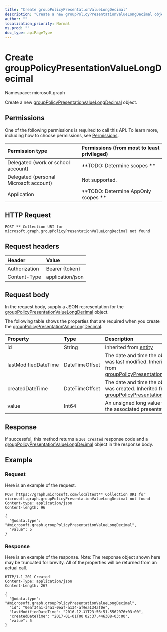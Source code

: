 ```yaml
---
title: "Create groupPolicyPresentationValueLongDecimal"
description: "Create a new groupPolicyPresentationValueLongDecimal object."
author: ""
localization_priority: Normal
ms.prod: ""
doc_type: apiPageType
---
```


# Create groupPolicyPresentationValueLongDecimal

Namespace: microsoft.graph

Create a new [groupPolicyPresentationValueLongDecimal](../resources/grouppolicypresentationvaluelongdecimal.md) object.

## Permissions
One of the following permissions is required to call this API. To learn more, including how to choose permissions, see [Permissions](/concepts/permissions-reference.md).

|Permission type|Permissions (from most to least privileged)|
|:---|:---|
|Delegated (work or school account)|**TODO: Determine scopes **|
|Delegated (personal Microsoft account)|Not supported.|
|Application|**TODO: Determine AppOnly scopes **|

## HTTP Request
<!-- {
  "blockType": "ignored"
}
-->
``` http
POST ** Collection URI for microsoft.graph.groupPolicyPresentationValueLongDecimal not found
```

## Request headers
|Header|Value|
|:---|:---|
|Authorization|Bearer {token}|
|Content-Type|application/json|

## Request body
In the request body, supply a JSON representation for the [groupPolicyPresentationValueLongDecimal](../resources/grouppolicypresentationvaluelongdecimal.md) object.

The following table shows the properties that are required when you create the [groupPolicyPresentationValueLongDecimal](../resources/grouppolicypresentationvaluelongdecimal.md).

|Property|Type|Description|
|:---|:---|:---|
|id|String| Inherited from [entity](../resources/entity.md)|
|lastModifiedDateTime|DateTimeOffset|The date and time the object was last modified. Inherited from [groupPolicyPresentationValue](../resources/grouppolicypresentationvalue.md)|
|createdDateTime|DateTimeOffset|The date and time the object was created. Inherited from [groupPolicyPresentationValue](../resources/grouppolicypresentationvalue.md)|
|value|Int64|An unsigned long value for the associated presentation.|



## Response
If successful, this method returns a `201 Created` response code and a [groupPolicyPresentationValueLongDecimal](../resources/grouppolicypresentationvaluelongdecimal.md) object in the response body.

## Example

### Request
Here is an example of the request.
<!-- {
  "blockType": "request",
  "name": "create_grouppolicypresentationvaluelongdecimal_from_"
}
-->
``` http
POST https://graph.microsoft.com/localtest** Collection URI for microsoft.graph.groupPolicyPresentationValueLongDecimal not found
Content-type: application/json
Content-length: 96

{
  "@odata.type": "#microsoft.graph.groupPolicyPresentationValueLongDecimal",
  "value": 5
}
```

### Response
Here is an example of the response. Note: The response object shown here may be truncated for brevity. All of the properties will be returned from an actual call.
<!-- {
  "blockType": "response",
  "truncated": true,
  "@odata.type": "microsoft.graph.grouppolicypresentationvaluelongdecimal"
}
-->
``` http
HTTP/1.1 201 Created
Content-Type: application/json
Content-Length: 267

{
  "@odata.type": "#microsoft.graph.groupPolicyPresentationValueLongDecimal",
  "id": "0eaf34a1-34a1-0eaf-a134-af0ea134af0e",
  "lastModifiedDateTime": "2016-12-31T23:56:51.5562076+03:00",
  "createdDateTime": "2017-01-01T00:02:37.446308+03:00",
  "value": 5
}
```

